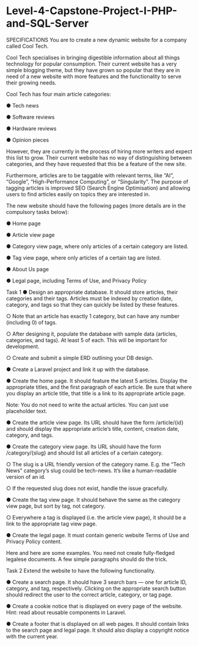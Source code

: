 # Level-4-Capstone-Project-I-PHP-and-SQL-Server

SPECIFICATIONS
You are to create a new dynamic website for a company called Cool Tech.

Cool Tech specialises in bringing digestible information about all things technology for popular consumption. Their current website has a very simple blogging theme, but they have grown so popular that they are in need of a new website with more features and the functionality to serve their growing needs.

Cool Tech has four main article categories:

● Tech news

● Software reviews

● Hardware reviews

● Opinion pieces

However, they are currently in the process of hiring more writers and expect this list to grow. Their current website has no way of distinguishing between categories, and they have requested that this be a feature of the new site.

Furthermore, articles are to be taggable with relevant terms, like “AI”, “Google”, “High-Performance Computing”, or “Singularity”. The purpose of tagging articles is improved SEO (Search Engine Optimisation) and allowing users to find articles easily on topics they are interested in.

The new website should have the following pages (more details are in the compulsory tasks below):

● Home page

● Article view page

● Category view page, where only articles of a certain category are listed.

● Tag view page, where only articles of a certain tag are listed.

● About Us page

● Legal page, including Terms of Use, and Privacy Policy

Task 1
● Design an appropriate database. It should store articles, their categories and their tags. Articles must be indexed by creation date, category, and tags so that they can quickly be listed by these features.

○ Note that an article has exactly 1 category, but can have any number (including 0) of tags.

○ After designing it, populate the database with sample data (articles, categories, and tags). At least 5 of each. This will be important for development.

○ Create and submit a simple ERD outlining your DB design.

● Create a Laravel project and link it up with the database.

● Create the home page. It should feature the latest 5 articles. Display the appropriate titles, and the first paragraph of each article. Be sure that where you display an article title, that title is a link to its appropriate article page.

Note: You do not need to write the actual articles. You can just use placeholder text.

● Create the article view page. Its URL should have the form /article/{id} and should display the appropriate article’s title, content, creation date, category, and tags.

● Create the category view page. Its URL should have the form /category/{slug} and should list all articles of a certain category.

○ The slug is a URL friendly version of the category name. E.g. the “Tech News” category’s slug could be tech-news. It’s like a human-readable version of an id.

○ If the requested slug does not exist, handle the issue gracefully.

● Create the tag view page. It should behave the same as the category view page, but sort by tag, not category.

○ Everywhere a tag is displayed (i.e. the article view page), it should be a link to the appropriate tag view page.

● Create the legal page. It must contain generic website Terms of Use and Privacy Policy content.

Here and here are some examples. You need not create fully-fledged legalese documents. A few simple paragraphs should do the trick.

Task 2
Extend the website to have the following functionality.

● Create a search page. It should have 3 search bars — one for article ID, category, and tag, respectively. Clicking on the appropriate search button should redirect the user to the correct article, category, or tag page.

● Create a cookie notice that is displayed on every page of the website. Hint: read about reusable components in Laravel.

● Create a footer that is displayed on all web pages. It should contain links to the search page and legal page. It should also display a copyright notice with the current year.
